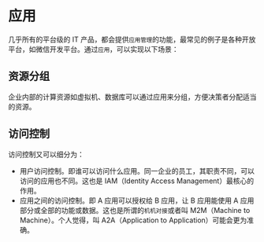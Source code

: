 # 应用

几乎所有的平台级的 IT 产品，都会提供`应用管理`的功能，最常见的例子是各种开放平台，如微信开发平台。通过`应用`，可以实现以下场景：

## 资源分组

企业内部的计算资源如虚拟机、数据库可以通过应用来分组，方便决策者分配适当的资源。

## 访问控制

访问控制又可以细分为：

* 用户访问控制。即谁可以访问什么应用。同一企业的员工，其职责不同，可以访问的应用也不同。这也是 IAM（Identity Access Management）最核心的作用。
* 应用之间的访问控制。即 A 应用可以授权给 B 应用，让 B 应用能使用 A 应用部分或全部的功能或数据。这也是所谓的`机机对接`或者叫 M2M（Machine to Machine）。个人觉得，叫 A2A（Application to Application）可能会更为准确。